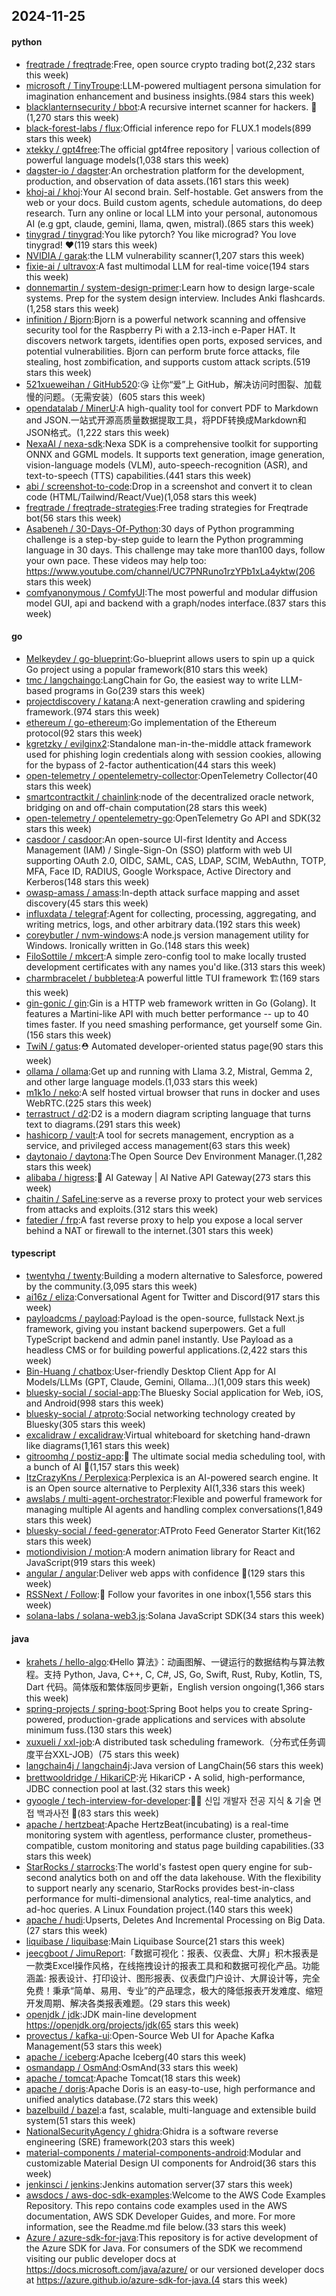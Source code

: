 ## 2024-11-25

#### python
* [freqtrade / freqtrade](https://github.com/freqtrade/freqtrade):Free, open source crypto trading bot(2,232 stars this week)
* [microsoft / TinyTroupe](https://github.com/microsoft/TinyTroupe):LLM-powered multiagent persona simulation for imagination enhancement and business insights.(984 stars this week)
* [blacklanternsecurity / bbot](https://github.com/blacklanternsecurity/bbot):A recursive internet scanner for hackers. 🧡(1,270 stars this week)
* [black-forest-labs / flux](https://github.com/black-forest-labs/flux):Official inference repo for FLUX.1 models(899 stars this week)
* [xtekky / gpt4free](https://github.com/xtekky/gpt4free):The official gpt4free repository | various collection of powerful language models(1,038 stars this week)
* [dagster-io / dagster](https://github.com/dagster-io/dagster):An orchestration platform for the development, production, and observation of data assets.(161 stars this week)
* [khoj-ai / khoj](https://github.com/khoj-ai/khoj):Your AI second brain. Self-hostable. Get answers from the web or your docs. Build custom agents, schedule automations, do deep research. Turn any online or local LLM into your personal, autonomous AI (e.g gpt, claude, gemini, llama, qwen, mistral).(865 stars this week)
* [tinygrad / tinygrad](https://github.com/tinygrad/tinygrad):You like pytorch? You like micrograd? You love tinygrad! ❤️(119 stars this week)
* [NVIDIA / garak](https://github.com/NVIDIA/garak):the LLM vulnerability scanner(1,207 stars this week)
* [fixie-ai / ultravox](https://github.com/fixie-ai/ultravox):A fast multimodal LLM for real-time voice(194 stars this week)
* [donnemartin / system-design-primer](https://github.com/donnemartin/system-design-primer):Learn how to design large-scale systems. Prep for the system design interview. Includes Anki flashcards.(1,258 stars this week)
* [infinition / Bjorn](https://github.com/infinition/Bjorn):Bjorn is a powerful network scanning and offensive security tool for the Raspberry Pi with a 2.13-inch e-Paper HAT. It discovers network targets, identifies open ports, exposed services, and potential vulnerabilities. Bjorn can perform brute force attacks, file stealing, host zombification, and supports custom attack scripts.(519 stars this week)
* [521xueweihan / GitHub520](https://github.com/521xueweihan/GitHub520):😘 让你“爱”上 GitHub，解决访问时图裂、加载慢的问题。（无需安装）(605 stars this week)
* [opendatalab / MinerU](https://github.com/opendatalab/MinerU):A high-quality tool for convert PDF to Markdown and JSON.一站式开源高质量数据提取工具，将PDF转换成Markdown和JSON格式。(1,222 stars this week)
* [NexaAI / nexa-sdk](https://github.com/NexaAI/nexa-sdk):Nexa SDK is a comprehensive toolkit for supporting ONNX and GGML models. It supports text generation, image generation, vision-language models (VLM), auto-speech-recognition (ASR), and text-to-speech (TTS) capabilities.(441 stars this week)
* [abi / screenshot-to-code](https://github.com/abi/screenshot-to-code):Drop in a screenshot and convert it to clean code (HTML/Tailwind/React/Vue)(1,058 stars this week)
* [freqtrade / freqtrade-strategies](https://github.com/freqtrade/freqtrade-strategies):Free trading strategies for Freqtrade bot(56 stars this week)
* [Asabeneh / 30-Days-Of-Python](https://github.com/Asabeneh/30-Days-Of-Python):30 days of Python programming challenge is a step-by-step guide to learn the Python programming language in 30 days. This challenge may take more than100 days, follow your own pace. These videos may help too: https://www.youtube.com/channel/UC7PNRuno1rzYPb1xLa4yktw(206 stars this week)
* [comfyanonymous / ComfyUI](https://github.com/comfyanonymous/ComfyUI):The most powerful and modular diffusion model GUI, api and backend with a graph/nodes interface.(837 stars this week)

#### go
* [Melkeydev / go-blueprint](https://github.com/Melkeydev/go-blueprint):Go-blueprint allows users to spin up a quick Go project using a popular framework(810 stars this week)
* [tmc / langchaingo](https://github.com/tmc/langchaingo):LangChain for Go, the easiest way to write LLM-based programs in Go(239 stars this week)
* [projectdiscovery / katana](https://github.com/projectdiscovery/katana):A next-generation crawling and spidering framework.(974 stars this week)
* [ethereum / go-ethereum](https://github.com/ethereum/go-ethereum):Go implementation of the Ethereum protocol(92 stars this week)
* [kgretzky / evilginx2](https://github.com/kgretzky/evilginx2):Standalone man-in-the-middle attack framework used for phishing login credentials along with session cookies, allowing for the bypass of 2-factor authentication(44 stars this week)
* [open-telemetry / opentelemetry-collector](https://github.com/open-telemetry/opentelemetry-collector):OpenTelemetry Collector(40 stars this week)
* [smartcontractkit / chainlink](https://github.com/smartcontractkit/chainlink):node of the decentralized oracle network, bridging on and off-chain computation(28 stars this week)
* [open-telemetry / opentelemetry-go](https://github.com/open-telemetry/opentelemetry-go):OpenTelemetry Go API and SDK(32 stars this week)
* [casdoor / casdoor](https://github.com/casdoor/casdoor):An open-source UI-first Identity and Access Management (IAM) / Single-Sign-On (SSO) platform with web UI supporting OAuth 2.0, OIDC, SAML, CAS, LDAP, SCIM, WebAuthn, TOTP, MFA, Face ID, RADIUS, Google Workspace, Active Directory and Kerberos(148 stars this week)
* [owasp-amass / amass](https://github.com/owasp-amass/amass):In-depth attack surface mapping and asset discovery(45 stars this week)
* [influxdata / telegraf](https://github.com/influxdata/telegraf):Agent for collecting, processing, aggregating, and writing metrics, logs, and other arbitrary data.(192 stars this week)
* [coreybutler / nvm-windows](https://github.com/coreybutler/nvm-windows):A node.js version management utility for Windows. Ironically written in Go.(148 stars this week)
* [FiloSottile / mkcert](https://github.com/FiloSottile/mkcert):A simple zero-config tool to make locally trusted development certificates with any names you'd like.(313 stars this week)
* [charmbracelet / bubbletea](https://github.com/charmbracelet/bubbletea):A powerful little TUI framework 🏗(169 stars this week)
* [gin-gonic / gin](https://github.com/gin-gonic/gin):Gin is a HTTP web framework written in Go (Golang). It features a Martini-like API with much better performance -- up to 40 times faster. If you need smashing performance, get yourself some Gin.(156 stars this week)
* [TwiN / gatus](https://github.com/TwiN/gatus):⛑ Automated developer-oriented status page(90 stars this week)
* [ollama / ollama](https://github.com/ollama/ollama):Get up and running with Llama 3.2, Mistral, Gemma 2, and other large language models.(1,033 stars this week)
* [m1k1o / neko](https://github.com/m1k1o/neko):A self hosted virtual browser that runs in docker and uses WebRTC.(225 stars this week)
* [terrastruct / d2](https://github.com/terrastruct/d2):D2 is a modern diagram scripting language that turns text to diagrams.(291 stars this week)
* [hashicorp / vault](https://github.com/hashicorp/vault):A tool for secrets management, encryption as a service, and privileged access management(63 stars this week)
* [daytonaio / daytona](https://github.com/daytonaio/daytona):The Open Source Dev Environment Manager.(1,282 stars this week)
* [alibaba / higress](https://github.com/alibaba/higress):🤖 AI Gateway | AI Native API Gateway(273 stars this week)
* [chaitin / SafeLine](https://github.com/chaitin/SafeLine):serve as a reverse proxy to protect your web services from attacks and exploits.(312 stars this week)
* [fatedier / frp](https://github.com/fatedier/frp):A fast reverse proxy to help you expose a local server behind a NAT or firewall to the internet.(301 stars this week)

#### typescript
* [twentyhq / twenty](https://github.com/twentyhq/twenty):Building a modern alternative to Salesforce, powered by the community.(3,095 stars this week)
* [ai16z / eliza](https://github.com/ai16z/eliza):Conversational Agent for Twitter and Discord(917 stars this week)
* [payloadcms / payload](https://github.com/payloadcms/payload):Payload is the open-source, fullstack Next.js framework, giving you instant backend superpowers. Get a full TypeScript backend and admin panel instantly. Use Payload as a headless CMS or for building powerful applications.(2,422 stars this week)
* [Bin-Huang / chatbox](https://github.com/Bin-Huang/chatbox):User-friendly Desktop Client App for AI Models/LLMs (GPT, Claude, Gemini, Ollama...)(1,009 stars this week)
* [bluesky-social / social-app](https://github.com/bluesky-social/social-app):The Bluesky Social application for Web, iOS, and Android(998 stars this week)
* [bluesky-social / atproto](https://github.com/bluesky-social/atproto):Social networking technology created by Bluesky(305 stars this week)
* [excalidraw / excalidraw](https://github.com/excalidraw/excalidraw):Virtual whiteboard for sketching hand-drawn like diagrams(1,161 stars this week)
* [gitroomhq / postiz-app](https://github.com/gitroomhq/postiz-app):📨 The ultimate social media scheduling tool, with a bunch of AI 🤖(1,157 stars this week)
* [ItzCrazyKns / Perplexica](https://github.com/ItzCrazyKns/Perplexica):Perplexica is an AI-powered search engine. It is an Open source alternative to Perplexity AI(1,336 stars this week)
* [awslabs / multi-agent-orchestrator](https://github.com/awslabs/multi-agent-orchestrator):Flexible and powerful framework for managing multiple AI agents and handling complex conversations(1,849 stars this week)
* [bluesky-social / feed-generator](https://github.com/bluesky-social/feed-generator):ATProto Feed Generator Starter Kit(162 stars this week)
* [motiondivision / motion](https://github.com/motiondivision/motion):A modern animation library for React and JavaScript(919 stars this week)
* [angular / angular](https://github.com/angular/angular):Deliver web apps with confidence 🚀(129 stars this week)
* [RSSNext / Follow](https://github.com/RSSNext/Follow):🧡 Follow your favorites in one inbox(1,556 stars this week)
* [solana-labs / solana-web3.js](https://github.com/solana-labs/solana-web3.js):Solana JavaScript SDK(34 stars this week)

#### java
* [krahets / hello-algo](https://github.com/krahets/hello-algo):《Hello 算法》：动画图解、一键运行的数据结构与算法教程。支持 Python, Java, C++, C, C#, JS, Go, Swift, Rust, Ruby, Kotlin, TS, Dart 代码。简体版和繁体版同步更新，English version ongoing(1,366 stars this week)
* [spring-projects / spring-boot](https://github.com/spring-projects/spring-boot):Spring Boot helps you to create Spring-powered, production-grade applications and services with absolute minimum fuss.(130 stars this week)
* [xuxueli / xxl-job](https://github.com/xuxueli/xxl-job):A distributed task scheduling framework.（分布式任务调度平台XXL-JOB）(75 stars this week)
* [langchain4j / langchain4j](https://github.com/langchain4j/langchain4j):Java version of LangChain(56 stars this week)
* [brettwooldridge / HikariCP](https://github.com/brettwooldridge/HikariCP):光 HikariCP・A solid, high-performance, JDBC connection pool at last.(32 stars this week)
* [gyoogle / tech-interview-for-developer](https://github.com/gyoogle/tech-interview-for-developer):👶🏻 신입 개발자 전공 지식 & 기술 면접 백과사전 📖(83 stars this week)
* [apache / hertzbeat](https://github.com/apache/hertzbeat):Apache HertzBeat(incubating) is a real-time monitoring system with agentless, performance cluster, prometheus-compatible, custom monitoring and status page building capabilities.(33 stars this week)
* [StarRocks / starrocks](https://github.com/StarRocks/starrocks):The world's fastest open query engine for sub-second analytics both on and off the data lakehouse. With the flexibility to support nearly any scenario, StarRocks provides best-in-class performance for multi-dimensional analytics, real-time analytics, and ad-hoc queries. A Linux Foundation project.(140 stars this week)
* [apache / hudi](https://github.com/apache/hudi):Upserts, Deletes And Incremental Processing on Big Data.(27 stars this week)
* [liquibase / liquibase](https://github.com/liquibase/liquibase):Main Liquibase Source(21 stars this week)
* [jeecgboot / JimuReport](https://github.com/jeecgboot/JimuReport):「数据可视化：报表、仪表盘、大屏」积木报表是一款类Excel操作风格，在线拖拽设计的报表工具和和数据可视化产品。功能涵盖: 报表设计、打印设计、图形报表、仪表盘门户设计、大屏设计等，完全免费！秉承“简单、易用、专业”的产品理念，极大的降低报表开发难度、缩短开发周期、解决各类报表难题。(29 stars this week)
* [openjdk / jdk](https://github.com/openjdk/jdk):JDK main-line development https://openjdk.org/projects/jdk(65 stars this week)
* [provectus / kafka-ui](https://github.com/provectus/kafka-ui):Open-Source Web UI for Apache Kafka Management(53 stars this week)
* [apache / iceberg](https://github.com/apache/iceberg):Apache Iceberg(40 stars this week)
* [osmandapp / OsmAnd](https://github.com/osmandapp/OsmAnd):OsmAnd(33 stars this week)
* [apache / tomcat](https://github.com/apache/tomcat):Apache Tomcat(18 stars this week)
* [apache / doris](https://github.com/apache/doris):Apache Doris is an easy-to-use, high performance and unified analytics database.(72 stars this week)
* [bazelbuild / bazel](https://github.com/bazelbuild/bazel):a fast, scalable, multi-language and extensible build system(51 stars this week)
* [NationalSecurityAgency / ghidra](https://github.com/NationalSecurityAgency/ghidra):Ghidra is a software reverse engineering (SRE) framework(203 stars this week)
* [material-components / material-components-android](https://github.com/material-components/material-components-android):Modular and customizable Material Design UI components for Android(36 stars this week)
* [jenkinsci / jenkins](https://github.com/jenkinsci/jenkins):Jenkins automation server(37 stars this week)
* [awsdocs / aws-doc-sdk-examples](https://github.com/awsdocs/aws-doc-sdk-examples):Welcome to the AWS Code Examples Repository. This repo contains code examples used in the AWS documentation, AWS SDK Developer Guides, and more. For more information, see the Readme.md file below.(33 stars this week)
* [Azure / azure-sdk-for-java](https://github.com/Azure/azure-sdk-for-java):This repository is for active development of the Azure SDK for Java. For consumers of the SDK we recommend visiting our public developer docs at https://docs.microsoft.com/java/azure/ or our versioned developer docs at https://azure.github.io/azure-sdk-for-java.(4 stars this week)
